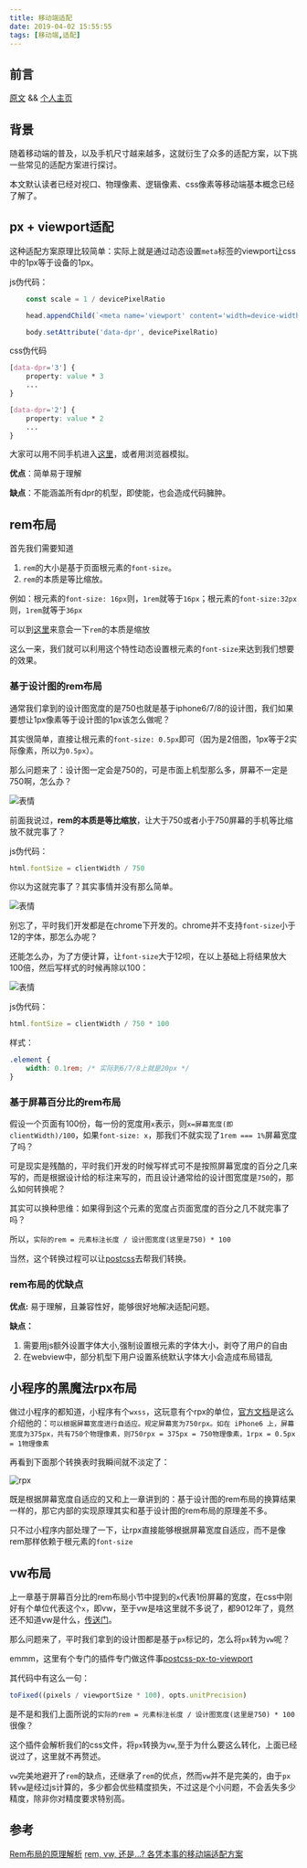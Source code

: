 ```yaml
---
title: 移动端适配
date: 2019-04-02 15:55:55
tags: [移动端,适配]
---
```


## 前言

[原文](https://jayzangwill.github.io/blog/2019/04/02/flexible/) && [个人主页](https://www.jayzangwill.cn)

## 背景

随着移动端的普及，以及手机尺寸越来越多，这就衍生了众多的适配方案，以下挑一些常见的适配方案进行探讨。

本文默认读者已经对视口、物理像素、逻辑像素、css像素等移动端基本概念已经了解了。

## px + viewport适配

这种适配方案原理比较简单：实际上就是通过动态设置`meta`标签的viewport让css中的1px等于设备的1px。

js伪代码： 

```javascript
    const scale = 1 / devicePixelRatio

    head.appendChild(`<meta name='viewport' content='width=device-width, initial-scale=${scale}, maximum-scale=${scale}, minimum-scale=${scale}, user-scalable='no'>`)

    body.setAttribute('data-dpr', devicePixelRatio)
```

css伪代码
```css
[data-dpr='3'] {
    property: value * 3
    ...
}

[data-dpr='2'] {
    property: value * 2
    ...
}
```

大家可以用不同手机进入[这里](https://www.jayzangwill.cn/demo/flexible1.html)，或者用浏览器模拟。

**优点**：简单易于理解

**缺点**：不能涵盖所有dpr的机型，即使能，也会造成代码臃肿。

## rem布局

首先我们需要知道

1. `rem`的大小是基于页面根元素的`font-size`。
2. `rem`的本质是等比缩放。

例如：根元素的`font-size: 16px`则，`1rem`就等于`16px`；根元素的`font-size:32px`则，`1rem`就等于`36px`

可以到[这里](https://www.jayzangwill.cn/demo/flexible2.html)来意会一下`rem`的本质是缩放

这么一来，我们就可以利用这个特性动态设置根元素的`font-size`来达到我们想要的效果。

### 基于设计图的rem布局

通常我们拿到的设计图宽度的是750也就是基于iphone6/7/8的设计图，我们如果要想让1px像素等于设计图的1px该怎么做呢？

其实很简单，直接让根元素的`font-size: 0.5px`即可（因为是2倍图，1px等于2实际像素，所以为`0.5px`）。

那么问题来了：设计图一定会是750的，可是市面上机型那么多，屏幕不一定是750啊，怎么办？

![表情](/blog/img/common/biaoqing1.png)

前面我说过，**rem的本质是等比缩放**，让大于750或者小于750屏幕的手机等比缩放不就完事了？

js伪代码：

```javascript
html.fontSize = clientWidth / 750
```

你以为这就完事了？其实事情并没有那么简单。

![表情](/blog/img/common/yaoming.jpeg)

别忘了，平时我们开发都是在chrome下开发的。chrome并不支持`font-size`小于12的字体，那怎么办呢？

还能怎么办，为了方便计算，让`font-size`大于12呗，在以上基础上将结果放大100倍，然后写样式的时候再除以100：

![表情](/blog/img/common/baobao.jpg)

js伪代码：

```javascript
html.fontSize = clientWidth / 750 * 100
```

样式：

```css
.element {
    width: 0.1rem; /* 实际到6/7/8上就是20px */
}
```

### 基于屏幕百分比的rem布局

假设一个页面有100份，每一份的宽度用`x`表示，则`x=屏幕宽度(即clientWidth)/100`，如果`font-size: x`，那我们不就实现了`1rem === 1%`屏幕宽度了吗？

可是现实是残酷的，平时我们开发的时候写样式可不是按照屏幕宽度的百分之几来写的，而是根据设计给的标注来写的，而且设计通常给的设计图宽度是`750`的，那么如何转换呢？

其实可以换种思维：如果得到这个元素的宽度占页面宽度的百分之几不就完事了吗？

所以，`实际的rem = 元素标注长度 / 设计图宽度(这里是750) * 100`

当然，这个转换过程可以让[postcss](https://www.npmjs.com/package/px2rem)去帮我们转换。

### rem布局的优缺点

**优点:** 易于理解，且兼容性好，能够很好地解决适配问题。

**缺点：**

1. 需要用js额外设置字体大小,强制设置根元素的字体大小，剥夺了用户的自由
2. 在webview中，部分机型下用户设置系统默认字体大小会造成布局错乱

## 小程序的黑魔法rpx布局

做过小程序的都知道，小程序有个`wxss`，这玩意有个rpx的单位，[官方文档](https://developers.weixin.qq.com/miniprogram/dev/framework/view/wxss.html)是这么介绍他的：`可以根据屏幕宽度进行自适应。规定屏幕宽为750rpx。如在 iPhone6 上，屏幕宽度为375px，共有750个物理像素，则750rpx = 375px = 750物理像素，1rpx = 0.5px = 1物理像素`

再看到下面那个转换表时我瞬间就不淡定了：

![rpx](/blog/img/flexible/rpx.jpeg)

既是根据屏幕宽度自适应的又和上一章讲到的：基于设计图的rem布局的换算结果一样的，那它内部的实现原理其实和基于设计图的rem布局的原理差不多。

只不过小程序内部处理了一下，让rpx直接能够根据屏幕宽度自适应，而不是像rem那样依赖于根元素的`font-size`

## vw布局

上一章基于屏幕百分比的rem布局小节中提到的`x`代表1份屏幕的宽度，在css中刚好有个单位代表这个`x`，即vw，至于vw是啥这里就不多说了，都9012年了，竟然还不知道vw是什么，[传送门](https://developer.mozilla.org/zh-CN/docs/Web/CSS/length)。

那么问题来了，平时我们拿到的设计图都是基于`px`标记的，怎么将`px`转为`vw`呢？

emmm，这里有个专门的插件专门做这件事[postcss-px-to-viewport](https://github.com/evrone/postcss-px-to-viewport)

其代码中有这么一句：

```javascript
toFixed((pixels / viewportSize * 100), opts.unitPrecision)
```

是不是和我们上面所说的`实际的rem = 元素标注长度 / 设计图宽度(这里是750) * 100`很像？

这个插件会解析我们的css文件，将`px`转换为`vw`,至于为什么要这么转化，上面已经说过了，这里就不再赘述。

`vw`完美地避开了`rem`的缺点，还继承了`rem`的优点，然而`vw`并不是完美的，由于`px`转`vw`是经过js计算的，多少都会优些精度损失，不过这是个小问题，不会丢失多少精度，除非你对精度要求特别高。

## 参考

[Rem布局的原理解析](https://yanhaijing.com/css/2017/09/29/principle-of-rem-layout/)
[rem, vw, 还是...? 各凭本事的移动端适配方案](https://juejin.im/post/5bc07ebf6fb9a05d026119a9)